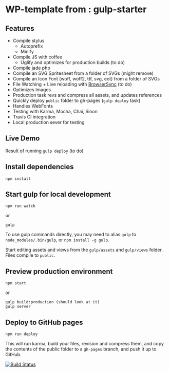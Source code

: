 WP-template from : gulp-starter
============
## Features
- Compile stylus
  - Autoprefix
  - Minify
- Compile JS with coffee
  - Uglify and optimizes for production builds (to do)
- Compile jade php
- Compile an SVG Spritesheet from a folder of SVGs (might remove)
- Compile an Icon Font (woff, woff2, ttf, svg, eot) from a folder of SVGs
- File Watching + Live reloading with [BrowserSync](http://www.browsersync.io/) (to do)
- Optimizes Images
- Production task revs and compress all assets, and updates references
- Quickly deploy `public` folder to gh-pages (`gulp deploy` task)
- Handles WebFonts
- Testing with Karma, Mocha, Chai, Sinon
- Travis CI integration
- Local production sever for testing

## Live Demo
Result of running `gulp deploy`  (to do)

## Install dependencies
```
npm install
```

## Start gulp for local development
```
npm run watch
```
or

```
gulp
```
To use gulp commands directly, you may need to alias `gulp` to `node_modules/.bin/gulp`, or `npm install -g gulp`.

Start editing assets and views from the `gulp/assets` and `gulp/views` folder. Files compile to `public`.

## Preview production environment
```
npm start
```

or

```
gulp build:production (should look at it)
gulp server
```

## Deploy to GitHub pages
```
npm run deploy
```
This will run karma, build your files, revision and compress them, and copy the contents of the public folder to a `gh-pages` branch, and push it up to GitHub.

[![Build Status](https://travis-ci.org/greypants/gulp-starter.svg?branch=static-server)](https://travis-ci.org/greypants/gulp-starter)

